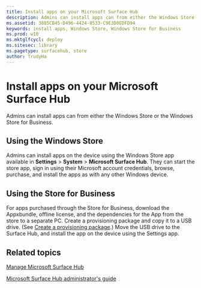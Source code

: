 ```yaml
---
title: Install apps on your Microsoft Surface Hub
description: Admins can install apps can from either the Windows Store or the Windows Store for Business.
ms.assetid: 3885CB45-D496-4424-8533-C9E3D0EDFD94
keywords: install apps, Windows Store, Windows Store for Business
ms.prod: w10
ms.mktglfcycl: deploy
ms.sitesec: library
ms.pagetype: surfacehub, store
author: TrudyHa
---
```


# Install apps on your Microsoft Surface Hub


Admins can install apps can from either the Windows Store or the Windows Store for Business.

## Using the Windows Store


Admins can install apps on the device using the Windows Store app available in **Settings** &gt; **System** &gt; **Microsoft Surface Hub**. They can start the store app, sign in using their Microsoft account credentials, browse, purchase, and install the apps as with any other Windows device.

## Using the Store for Business


For apps purchased through the Store for Business, download the Appxbundle, offline license, and the dependencies for the App from the store to a separate PC. Create a provisioning package and copy it to a USB drive. (See [Create a provisioning package](provisioning-packages-for-certificates-surface-hub.md).) Move the USB drive to the Surface Hub, and install the app on the device using the Settings app.

## Related topics


[Manage Microsoft Surface Hub](manage-surface-hub.md)

[Microsoft Surface Hub administrator's guide](surface-hub-administrators-guide.md)

 

 





